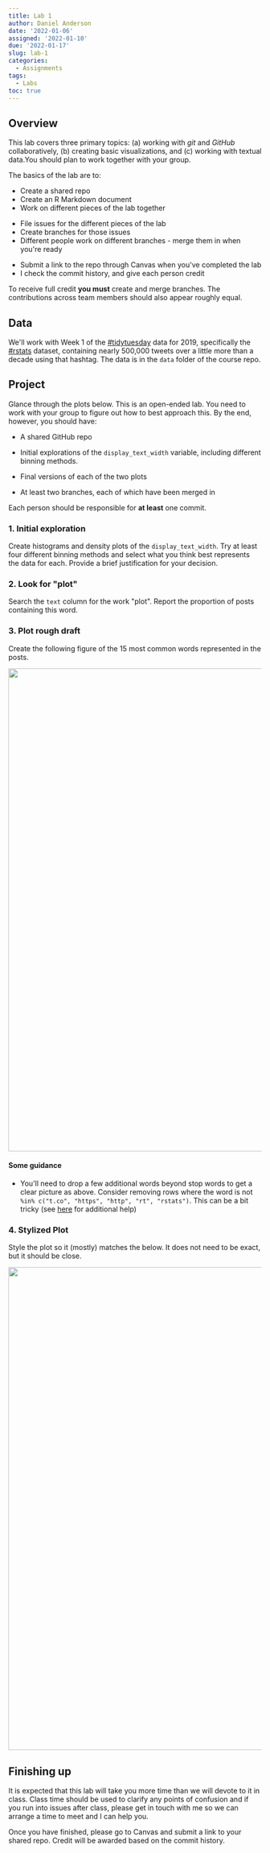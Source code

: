 ```yaml
---
title: Lab 1
author: Daniel Anderson
date: '2022-01-06'
assigned: '2022-01-10'
due: '2022-01-17'
slug: lab-1
categories:
  - Assignments
tags:
  - Labs
toc: true
---
```




## Overview
This lab covers three primary topics: (a) working with *git* and *GitHub*
  collaboratively, (b) creating basic visualizations, and (c) working with textual data.You should plan to work together with your group.

The basics of the lab are to:
  
* Create a shared repo
* Create an R Markdown document
* Work on different pieces of the lab together
+ File issues for the different pieces of the lab
+ Create branches for those issues
+ Different people work on different branches - merge them in when you're ready
* Submit a link to the repo through Canvas when you've completed the lab
* I check the commit history, and give each person credit

To receive full credit **you must** create and merge branches. The contributions across team members should also appear roughly equal.

## Data
We'll work with Week 1 of the [#tidytuesday](https://twitter.com/search?q=%23tidytuesday&src=tyah)  data for 2019, specifically the [#rstats](https://twitter.com/search?q=%23rstats&src=typd) dataset, containing nearly 500,000 tweets over a little more than a decade using that hashtag. The data is in the `data` folder of the course repo.

## Project

Glance through the plots below. This is an open-ended lab. You need to work with your group to figure out how to best approach this. By the end, however, you should have:

* A shared GitHub repo

* Initial explorations of the `display_text_width` variable, including different binning methods.

* Final versions of each of the two plots

* At least two branches, each of which have been merged in


Each person should be responsible for **at least** one commit. 




### 1. Initial exploration
Create histograms and density plots of the `display_text_width`. Try at least four different binning methods and select what you think best represents the data for each. Provide a brief justification for your decision.




### 2. Look for "plot"
Search the `text` column for the work "plot". Report the proportion of posts containing this word.




### 3. Plot rough draft
Create the following figure of the 15 most common words represented in the posts.

<img src="{{< blogdown/postref >}}index_files/figure-html/fig2-raw-1.png" width="960" />


#### Some guidance

* You'll need to drop a few additional words beyond stop words to get a clear picture as above. Consider removing rows where the word is not `%in% c("t.co", "https", "http", "rt", "rstats")`. This can be a bit tricky (see [here](https://stackoverflow.com/a/9852867/4959854) for additional help)

### 4. Stylized Plot
Style the plot so it (mostly) matches the below. It does not need to be exact, but it should be close.

<img src="{{< blogdown/postref >}}index_files/figure-html/fig2-styled-1.png" width="960" />


## Finishing up
It is expected that this lab will take you more time than we will devote to it in class. Class time should be used to clarify any points of confusion and if you run into issues after class, please get in touch with me so we can arrange a time to meet and I can help you.

Once you have finished, please go to Canvas and submit a link to your shared repo. Credit will be awarded based on the commit history.
